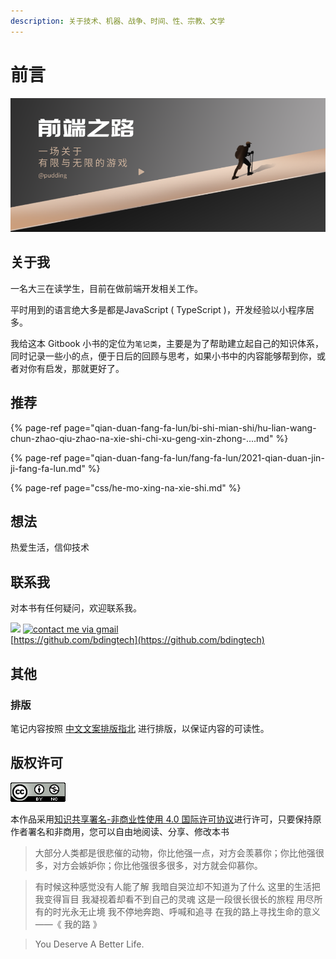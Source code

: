 ```yaml
---
description: 关于技术、机器、战争、时间、性、宗教、文学
---
```


# 前言



![](.gitbook/assets/mo-ren-biao-ti-gong-zhong-hao-feng-mian-shou-tu-202011300.png)

## 关于我

一名大三在读学生，目前在做前端开发相关工作。

平时用到的语言绝大多是都是JavaScript \( TypeScript \)，开发经验以小程序居多。

我给这本 Gitbook 小书的定位为`笔记类`，主要是为了帮助建立起自己的知识体系，同时记录一些小的点，便于日后的回顾与思考，如果小书中的内容能够帮到你，或者对你有启发，那就更好了。

## 推荐

{% page-ref page="qian-duan-fang-fa-lun/bi-shi-mian-shi/hu-lian-wang-chun-zhao-qiu-zhao-na-xie-shi-chi-xu-geng-xin-zhong-....md" %}

{% page-ref page="qian-duan-fang-fa-lun/fang-fa-lun/2021-qian-duan-jin-ji-fang-fa-lun.md" %}

{% page-ref page="css/he-mo-xing-na-xie-shi.md" %}

##  想法

 热爱生活，信仰技术

## 联系我

对本书有任何疑问，欢迎联系我。

![](https://img.shields.io/badge/%E5%BE%AE%E4%BF%A1-%40bdingtech-brightgreen) [![contact me via gmail](https://img.shields.io/badge/Gmail-bdingtech%40gmail.com-red)](mailto:bdingtech@gmail.com)  
[https://github.com/bdingtech](https://github.com/bdingtech)

## 其他

### 排版

笔记内容按照 [中文文案排版指北](https://github.com/sparanoid/chinese-copywriting-guidelines/blob/master/README.zh-CN.md) 进行排版，以保证内容的可读性。

## 版权许可

![](.gitbook/assets/image%20%287%29.png)

本作品采用[知识共享署名-非商业性使用 4.0 国际许可协议](http://creativecommons.org/licenses/by-nc/4.0/)进行许可，只要保持原作者署名和非商用，您可以自由地阅读、分享、修改本书  


> 大部分人类都是很悲催的动物，你比他强一点，对方会羡慕你；你比他强很多，对方会嫉妒你；你比他强很多很多，对方就会仰慕你。

> 有时候这种感觉没有人能了解 我暗自哭泣却不知道为了什么 这里的生活把我变得盲目 我凝视着却看不到自己的灵魂 这是一段很长很长的旅程 用尽所有的时光永无止境 我不停地奔跑、呼喊和追寻 在我的路上寻找生命的意义 ——《 我的路 》

> You Deserve A Better Life.



